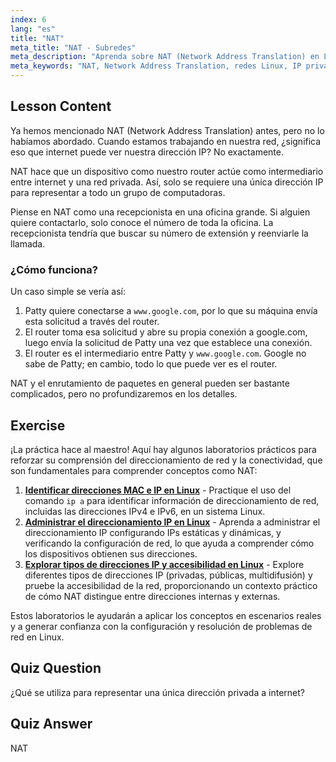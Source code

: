 ```yaml
---
index: 6
lang: "es"
title: "NAT"
meta_title: "NAT - Subredes"
meta_description: "Aprenda sobre NAT (Network Address Translation) en Linux, cómo funciona y su papel en la seguridad de la red. Comprenda las IPs privadas vs. públicas. Guía de redes de Linux."
meta_keywords: "NAT, Network Address Translation, redes Linux, IP privada, IP pública, tutorial Linux, guía para principiantes"
---
```


## Lesson Content

Ya hemos mencionado NAT (Network Address Translation) antes, pero no lo habíamos abordado. Cuando estamos trabajando en nuestra red, ¿significa eso que internet puede ver nuestra dirección IP? No exactamente.

NAT hace que un dispositivo como nuestro router actúe como intermediario entre internet y una red privada. Así, solo se requiere una única dirección IP para representar a todo un grupo de computadoras.

Piense en NAT como una recepcionista en una oficina grande. Si alguien quiere contactarlo, solo conoce el número de toda la oficina. La recepcionista tendría que buscar su número de extensión y reenviarle la llamada.

### ¿Cómo funciona?

Un caso simple se vería así:

1. Patty quiere conectarse a `www.google.com`, por lo que su máquina envía esta solicitud a través del router.
2. El router toma esa solicitud y abre su propia conexión a google.com, luego envía la solicitud de Patty una vez que establece una conexión.
3. El router es el intermediario entre Patty y `www.google.com`. Google no sabe de Patty; en cambio, todo lo que puede ver es el router.

NAT y el enrutamiento de paquetes en general pueden ser bastante complicados, pero no profundizaremos en los detalles.

## Exercise

¡La práctica hace al maestro! Aquí hay algunos laboratorios prácticos para reforzar su comprensión del direccionamiento de red y la conectividad, que son fundamentales para comprender conceptos como NAT:

1. **[Identificar direcciones MAC e IP en Linux](https://labex.io/es/labs/comptia-identify-mac-and-ip-addresses-in-linux-592731)** - Practique el uso del comando `ip a` para identificar información de direccionamiento de red, incluidas las direcciones IPv4 e IPv6, en un sistema Linux.
2. **[Administrar el direccionamiento IP en Linux](https://labex.io/es/labs/comptia-manage-ip-addressing-in-linux-592736)** - Aprenda a administrar el direccionamiento IP configurando IPs estáticas y dinámicas, y verificando la configuración de red, lo que ayuda a comprender cómo los dispositivos obtienen sus direcciones.
3. **[Explorar tipos de direcciones IP y accesibilidad en Linux](https://labex.io/es/labs/comptia-explore-ip-address-types-and-reachability-in-linux-592780)** - Explore diferentes tipos de direcciones IP (privadas, públicas, multidifusión) y pruebe la accesibilidad de la red, proporcionando un contexto práctico de cómo NAT distingue entre direcciones internas y externas.

Estos laboratorios le ayudarán a aplicar los conceptos en escenarios reales y a generar confianza con la configuración y resolución de problemas de red en Linux.

## Quiz Question

¿Qué se utiliza para representar una única dirección privada a internet?

## Quiz Answer

NAT

